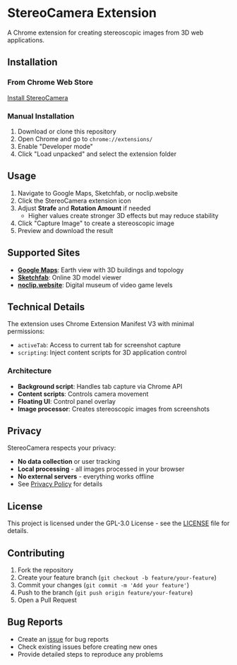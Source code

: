# StereoCamera Extension

A Chrome extension for creating stereoscopic images from 3D web applications.

## Installation

### From Chrome Web Store

[Install StereoCamera](https://chromewebstore.google.com/detail/stereocamera-create-stere/fojldibigbcpmamlladnfgiegbjehkag?hl=en)

### Manual Installation

1. Download or clone this repository
2. Open Chrome and go to `chrome://extensions/`
3. Enable "Developer mode"
4. Click "Load unpacked" and select the extension folder

## Usage

1. Navigate to Google Maps, Sketchfab, or noclip.website
2. Click the StereoCamera extension icon
3. Adjust **Strafe** and **Rotation Amount** if needed
   - Higher values create stronger 3D effects but may reduce stability
4. Click "Capture Image" to create a stereoscopic image
5. Preview and download the result

## Supported Sites

- **[Google Maps](https://www.google.com/maps)**: Earth view with 3D buildings and topology
- **[Sketchfab](https://sketchfab.com)**: Online 3D model viewer
- **[noclip.website](https://noclip.website)**: Digital museum of video game levels

## Technical Details

The extension uses Chrome Extension Manifest V3 with minimal permissions:

- `activeTab`: Access to current tab for screenshot capture
- `scripting`: Inject content scripts for 3D application control

### Architecture

- **Background script**: Handles tab capture via Chrome API
- **Content scripts**: Controls camera movement
- **Floating UI**: Control panel overlay
- **Image processor**: Creates stereoscopic images from screenshots

## Privacy

StereoCamera respects your privacy:

- **No data collection** or user tracking
- **Local processing** - all images processed in your browser
- **No external servers** - everything works offline
- See [Privacy Policy](PRIVACY_POLICY.md) for details

## License

This project is licensed under the GPL-3.0 License - see the [LICENSE](LICENSE) file for details.

## Contributing

1. Fork the repository
2. Create your feature branch (`git checkout -b feature/your-feature`)
3. Commit your changes (`git commit -m 'Add your feature'`)
4. Push to the branch (`git push origin feature/your-feature`)
5. Open a Pull Request

## Bug Reports

- Create an [issue](https://github.com/Lorrodev/StereoCamera/issues) for bug reports
- Check existing issues before creating new ones
- Provide detailed steps to reproduce any problems

